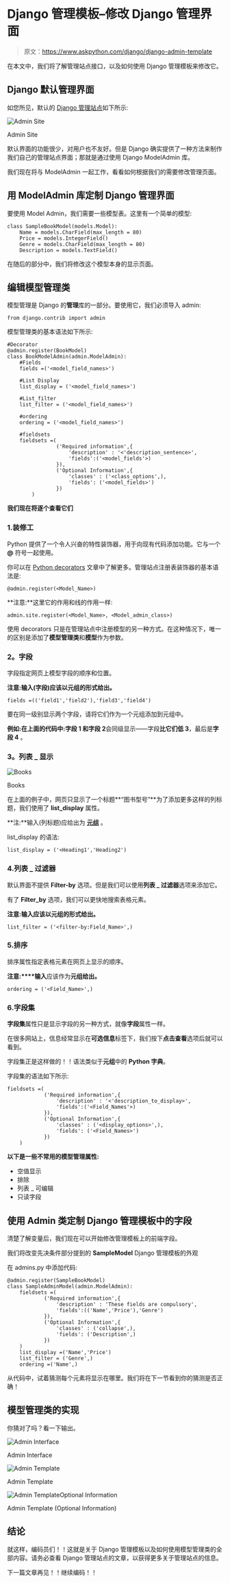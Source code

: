 # Django 管理模板–修改 Django 管理界面

> 原文：<https://www.askpython.com/django/django-admin-template>

在本文中，我们将了解管理站点接口，以及如何使用 Django 管理模板来修改它。

## Django 默认管理界面

如您所见，默认的 [Django 管理站点](https://www.askpython.com/django/django-admin-site)如下所示:

![Admin Site](img/6397ec2b373d0f210554549fc378575b.png)

Admin Site

默认界面的功能很少，对用户也不友好。但是 Django 确实提供了一种方法来制作我们自己的管理站点界面；那就是通过使用 Django ModelAdmin 库。

我们现在将与 ModelAdmin 一起工作，看看如何根据我们的需要修改管理页面。

## 用 ModelAdmin 库定制 Django 管理界面

要使用 Model Admin，我们需要一些模型表。这里有一个简单的模型:

```
class SampleBookModel(models.Model):
    Name = models.CharField(max_length = 80)
    Price = models.IntegerField()
    Genre = models.CharField(max_length = 80)
    Description = models.TextField()

```

在随后的部分中，我们将修改这个模型本身的显示页面。

## 编辑模型管理类

模型管理是 Django 的**管理**库的一部分。要使用它，我们必须导入 admin:

```
from django.contrib import admin

```

模型管理类的基本语法如下所示:

```
#Decorator
@admin.register(BookModel)
class BookModelAdmin(admin.ModelAdmin):
    #Fields
    fields =('<model_field_names>')

    #List Display
    list_display = ('<model_field_names>')

    #List_filter
    list_filter = ('<model_field_names>')

    #ordering
    ordering = ('<model_field_names>')

    #fieldsets
    fieldsets =(
                ('Required information',{
                    'description' : '<'description_sentence>',
                    'fields':('<model_fields'>)
                }), 
                ('Optional Information',{
                    'classes' : ('<class_options',),
                    'fields': ('<model_fields>')
                })
        )

```

**我们现在将逐个查看它们**

### 1.装修工

Python 提供了一个令人兴奋的特性装饰器，用于向现有代码添加功能。它与一个 **@** 符号一起使用。

你可以在 [Python decorators](https://www.askpython.com/python/built-in-methods/python-property-decorator) 文章中了解更多。管理站点注册表装饰器的基本语法是:

```
@admin.register(<Model_Name>)

```

**注意:**这里它的作用和线的作用一样:

```
admin.site.register(<Model_Name>, <Model_admin_class>)

```

使用 decorators 只是在管理站点中注册模型的另一种方式。在这种情况下，唯一的区别是添加了**模型管理类**和**模型**作为参数。

### **2。字段**

字段指定网页上模型字段的顺序和位置。

**注意:**输入(字段)应该以**元组的形式给出。**

```
fields =(('field1','field2'),'field3','field4')

```

要在同一级别显示两个字段，请将它们作为一个元组添加到元组中。

**例如:**在上面的代码中:**字段 1** 和**字段 2**会同级显示——字段**比它们低 3**，最后是**字段 4** 。

### **3。列表 _ 显示**

![Books ](img/081573a831025d068e63f539dd4abae9.png)

Books

在上面的例子中，网页只显示了一个标题**“图书型号”**为了添加更多这样的列标题，我们使用了 **list_display** 属性。

**注:**输入(列标题)应给出为 **[元组](https://www.askpython.com/python/tuple/python-tuple)** 。

list_display 的语法:

```
list_display = ('<Heading1','Heading2')

```

### 4.列表 _ 过滤器

默认界面不提供 **Filter-by** 选项。但是我们可以使用**列表 _ 过滤器**选项来添加它。

有了 **Filter_by** 选项，我们可以更快地搜索表格元素。

**注意:**输入应该以**元组的形式给出。**

```
list_filter = ('<filter-by:Field_Name>',)

```

### 5.排序

排序属性指定表格元素在网页上显示的顺序。

**注意:****输入**应该作为**元组给出。**

```
ordering = ('<Field_Name>',)

```

### 6.字段集

**字段集**属性只是显示字段的另一种方式，就像**字段**属性一样。

在很多网站上，信息经常显示在**可选信息**标签下，我们按下**点击查看**选项后就可以看到。

字段集正是这样做的！！语法类似于**元组**中的 **Python 字典**。

字段集的语法如下所示:

```
fieldsets =(
            ('Required information',{
                'description' : '<'description_to_display>',
                'fields':('<Field_Names'>)
            }),
            ('Optional Information',{
                'classes' : ('<display_options>',),
                'fields': ('<Field_Names>')
            })
    )

```

**以下是一些不常用的模型管理属性:**

*   空值显示
*   排除
*   列表 _ 可编辑
*   只读字段

## 使用 Admin 类定制 Django 管理模板中的字段

清楚了解变量后，我们现在可以开始修改管理模板上的前端字段。

我们将改变先决条件部分提到的 **SampleModel** Django 管理模板的外观

在 admins.py 中添加代码:

```
@admin.register(SampleBookModel)
class SampleAdminModel(admin.ModelAdmin):
    fieldsets =(
            ('Required information',{
                'description' : 'These fields are compulsory',
                'fields':(('Name','Price'),'Genre')
            }),
            ('Optional Information',{
                'classes' : ('collapse',),
                'fields': ('Description',)
            })
    )
    list_display =('Name','Price')
    list_filter = ('Genre',)
    ordering =('Name',)

```

从代码中，试着猜测每个元素将显示在哪里。我们将在下一节看到你的猜测是否正确！

## 模型管理类的实现

你猜对了吗？看一下输出。

![Admin Interface](img/186f4bf4d778cca4105b2490129136c9.png)

Admin Interface

![Admin Template](img/eb51e0270893e2585c6c076a33a837f5.png)

Admin Template

![Admin TemplateOptional Information](img/2402aaa4056373cfc904b58a3334f71a.png)

Admin Template (Optional Information)

## 结论

就这样，编码员们！！这就是关于 Django 管理模板以及如何使用模型管理类的全部内容。请务必查看 Django 管理站点的文章，以获得更多关于管理站点的信息。

下一篇文章再见！！继续编码！！